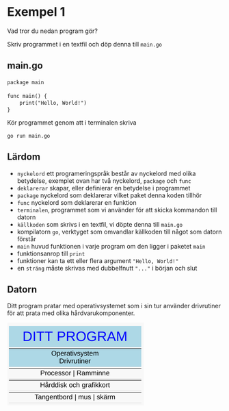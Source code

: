 # Exempel 1

Vad tror du nedan program gör?

Skriv programmet i en textfil och döp denna till `main.go`

## main.go

	package main

	func main() {
		print("Hello, World!")
	}

Kör programmet genom att i terminalen skriva

    go run main.go
	

## Lärdom

- `nyckelord` ett programeringspråk består av nyckelord med olika betydelse, exemplet ovan har två nyckelord, `package` och `func`
- `deklarerar` skapar, eller definierar en betydelse i programmet
- `package` nyckelord som deklarerar vilket paket denna koden tillhör
- `func` nyckelord som deklarerar en funktion
- `terminalen`, programmet som vi använder för att skicka kommandon till datorn
- `källkoden` som skrivs i en textfil, vi döpte denna till `main.go`
- kompilatorn `go`, verktyget som omvandlar källkoden till något som datorn förstår
- `main` huvud funktionen i varje program om den ligger i paketet `main`
- funktionsanrop till `print`
- funktioner kan ta ett eller flera argument `"Hello, World!"`
- en `sträng` måste skrivas med dubbelfnutt `"..."` i början och slut


## Datorn

Ditt program pratar med operativsystemet som i sin tur använder drivrutiner för 
att prata med olika hårdvarukomponenter.

![Översikt](overview.png)
